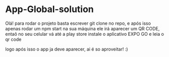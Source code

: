 # App-Global-solution
Olá! para rodar o projeto basta escrever git clone no repo, e após isso apenas rodar um npm start na sua máquina
ele irá aparecer um QR CODE, entaõ no seu celular vá até a  play store instale o aplicativo EXPO GO e leia o qr code

logo após isso o app ja deve aparecer, ai é so aproveitar! :)
